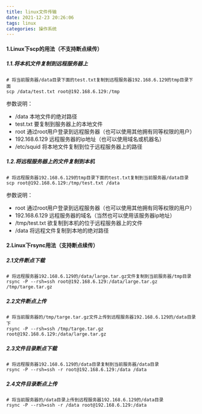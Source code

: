 ```yaml
---
title: linux文件传输
date: 2021-12-23 20:26:06
tags: linux
categories: 操作系统
---
```


#### 1.Linux下scp的用法（不支持断点续传）
##### 1.1.将本机文件复制到远程服务器上

```
# 将当前服务器/data目录下面的test.txt复制到远程服务器192.168.6.129的tmp目录下面
scp /data/test.txt root@192.168.6.129:/tmp
```
参数说明：
- /data      本地文件的绝对路径
- test.txt   要复制到服务器上的本地文件
- root       通过root用户登录到远程服务器（也可以使用其他拥有同等权限的用户）
- 192.168.6.129 远程服务器的ip地址（也可以使用域名或机器名）
- /etc/squid    将本地文件复制到位于远程服务器上的路径



##### 1.2.将远程服务器上的文件复制到本机

```
# 将远程服务器192.168.6.129的tmp目录下面的test.txt复制到当前服务器/data目录
scp root@192.168.6.129:/tmp/test.txt /data
```
参数说明：
- root  通过root用户登录到远程服务器（也可以使用其他拥有同等权限的用户）
- 192.168.6.129 远程服务器的域名（当然也可以使用该服务器ip地址）
- /tmp/test.txt  欲复制到本机的位于远程服务器上的文件
- /data 将远程文件复制到本地的绝对路径

#### 2.Linux下rsync用法（支持断点续传）
##### 2.1文件断点下载

```
# 将远程服务器192.168.6.129的/data/large.tar.gz文件复制到当前服务器/tmp目录
rsync -P --rsh=ssh root@192.168.6.129:/data/large.tar.gz /tmp/targe.tar.gz
```


##### 2.2文件断点上传
```
# 将当前服务器的/tmp/targe.tar.gz文件上传到远程服务器192.168.6.129的/data目录下
rsync -P --rsh=ssh /tmp/targe.tar.gz root@192.168.6.129:/data/large.tar.gz
```

##### 2.3文件目录断点下载
```
# 将远程服务器192.168.6.129的/data目录复制到当前服务器/data目录
rsync -P --rsh=ssh -r root@192.168.6.129:/data /data
```

##### 2.4文件目录断点上传
```
# 将当前服务器的/data目录上传到远程服务器192.168.6.129的/data目录
rsync -P --rsh=ssh -r /data root@192.168.6.129:/data
```
